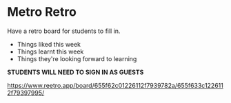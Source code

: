 # Metro Retro

Have a retro board for students to fill in.

- Things liked this week
- Things learnt this week
- Things they're looking forward to learning

**STUDENTS WILL NEED TO SIGN IN AS GUESTS**

https://www.reetro.app/board/655f62c01226112f7939782a/655f633c1226112f79397995/
